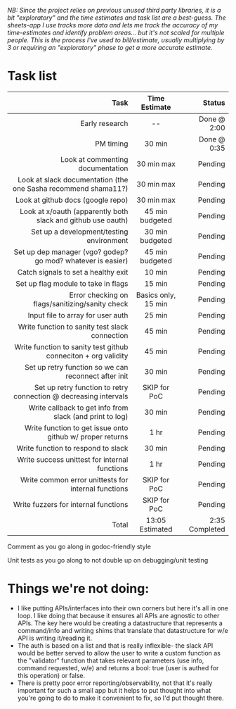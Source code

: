 *NB: Since the project relies on previous unused third party libraries, it is a bit "exploratory" and the time estimates and task list are a best-guess. The sheets-app I use tracks more data and lets me track the accuracy of my time-estimates and identify problem areas... but it's not scaled for multiple people. This is the process I've used to bill/estimate, usually multiplying by 3 or requiring an "exploratory" phase to get a more accurate estimate.*


# Task list

| Task | Time Estimate | Status |
| -------------:|:-------------:| ----:|
| Early research | -- | Done @ 2:00 |
| PM timing | 30 min | Done @ 0:35 |
| Look at commenting documentation | 30 min max | Pending |
| Look at slack documentation (the one Sasha recommend shama11?) | 30 min max | Pending |
| Look at github docs (google repo) | 30 min max | Pending |
| Look at x/oauth (apparently both slack and github use oauth) | 45 min budgeted | Pending |
| Set up a development/testing environment | 30 min budgeted | Pending |
| Set up dep manager (vgo? godep? go mod? whatever is easier) | 45 min budgeted | Pending |
| Catch signals to set a healthy exit | 10 min | Pending |
| Set up flag module to take in flags | 15 min | Pending |
| Error checking on flags/sanitizing/sanity check | Basics only, 15 min | Pending |
| Input file to array for user auth | 25 min | Pending |
| Write function to sanity test slack connection | 45 min | Pending |
| Write function to sanity test github conneciton + org validity | 45 min | Pending |
| Set up retry function so we can reconnect after init | 30 min | Pending |
| Set up retry function to retry connection @ decreasing intervals | SKIP for PoC | Pending |
| Write callback to get info from slack (and print to log) | 30 min | Pending |
| Write function to get issue onto github w/ proper returns | 1 hr | Pending |
| Write function to respond to slack |  30 min | Pending |
| Write success unittest for internal functions | 1 hr | Pending |
| Write common error unittests for internal functions | SKIP for PoC | Pending |
| Write fuzzers for internal functions | SKIP for PoC |  Pending |
| Total | 13:05 Estimated | 2:35 Completed |

Comment as you go along in godoc-friendly style

Unit tests as you go along to not double up on debugging/unit testing

# Things we're not doing:


* I like putting APIs/interfaces into their own corners but here it's all in one loop. I like doing that because it ensures all APIs are agnostic to other APIs. The key here would be creating a datastructure that represents a command/info and writing shims that translate that datastructure for w/e API is writing it/reading it.
* The auth is based on a list and that is really inflexible- the slack API would be better served to allow the user to write a custom function as the "validator" function that takes relevant parameters (use info, command requested, w/e) and returns a bool: true (user is authed for this operation) or false.
* There is pretty poor error reporting/observability, not that it's really important for such a small app but it helps to put thought into what you're going to do to make it convenient to fix, so I'd put thought there.
